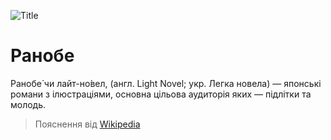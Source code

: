 ![Title](/comms/ranobe.png)

# Ранобе

Ранобе́ чи лайт-но́вел, (англ. Light Novel; укр. Легка новела) — японські романи з ілюстраціями, основна цільова аудиторія яких — підлітки та молодь.

> Пояснення від [Wikipedia](https://uk.wikipedia.org/wiki/%D0%A0%D0%B0%D0%BD%D0%BE%D0%B1%D0%B5)